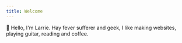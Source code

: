 ```yaml
---
title: Welcome
---
```


👋 Hello, I'm Larrie. Hay fever sufferer and geek, I like making websites, playing guitar, reading and coffee.